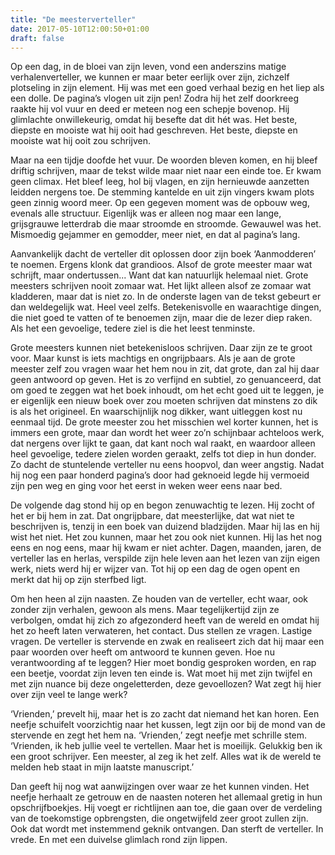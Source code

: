 ```yaml
---
title: "De meesterverteller"
date: 2017-05-10T12:00:50+01:00
draft: false
---
```


Op een dag, in de bloei van zijn leven, vond een anderszins matige verhalenverteller, we kunnen er maar beter eerlijk over zijn, zichzelf plotseling in zijn element. Hij was met een goed verhaal bezig en het liep als een dolle. De pagina’s vlogen uit zijn pen!<!-- more --> Zodra hij het zelf doorkreeg raakte hij vol vuur en deed er meteen nog een schepje bovenop. Hij glimlachte onwillekeurig, omdat hij besefte dat dit hét was. Het beste, diepste en mooiste wat hij ooit had geschreven. Het beste, diepste en mooiste wat hij ooit zou schrijven.

Maar na een tijdje doofde het vuur. De woorden bleven komen, en hij bleef driftig schrijven, maar de tekst wilde maar niet naar een einde toe. Er kwam geen climax. Het bleef leeg, hol bij vlagen, en zijn hernieuwde aanzetten leidden nergens toe. De stemming kantelde en uit zijn vingers kwam plots geen zinnig woord meer. Op een gegeven moment was de opbouw weg, evenals alle structuur. Eigenlijk was er alleen nog maar een lange, grijsgrauwe letterdrab die maar stroomde en stroomde. Gewauwel was het. Mismoedig gejammer en gemodder, meer niet, en dat al pagina’s lang.

Aanvankelijk dacht de verteller dit oplossen door zijn boek ‘Aanmodderen’ te noemen. Ergens klonk dat grandioos. Alsof de grote meester maar wat schrijft, maar ondertussen... Want dat kan natuurlijk helemaal niet. Grote meesters schrijven nooit zomaar wat. Het lijkt alleen alsof ze zomaar wat kladderen, maar dat is niet zo. In de onderste lagen van de tekst gebeurt er dan weldegelijk wat. Heel veel zelfs. Betekenisvolle en waarachtige dingen, die niet goed te vatten of te benoemen zijn, maar die de lezer diep raken. Als het een gevoelige, tedere ziel is die het leest tenminste.

Grote meesters kunnen niet betekenisloos schrijven. Daar zijn ze te groot voor. Maar kunst is iets machtigs en ongrijpbaars. Als je aan de grote meester zelf zou vragen waar het hem nou in zit, dat grote, dan zal hij daar geen antwoord op geven. Het is zo verfijnd en subtiel, zo genuanceerd, dat om goed te zeggen wat het boek inhoudt, om het echt goed uit te leggen, je er eigenlijk een nieuw boek over zou moeten schrijven dat minstens zo dik is als het origineel. En waarschijnlijk nog dikker, want uitleggen kost nu eenmaal tijd. De grote meester zou het misschien wel korter kunnen, het is immers een grote, maar dan wordt het weer zo’n schijnbaar achteloos werk, dat nergens over lijkt te gaan, dat kant noch wal raakt, en waardoor alleen heel gevoelige, tedere zielen worden geraakt, zelfs tot diep in hun donder. Zo dacht de stuntelende verteller nu eens hoopvol, dan weer angstig. Nadat hij nog een paar honderd pagina’s door had geknoeid legde hij vermoeid zijn pen weg en ging voor het eerst in weken weer eens naar bed.

De volgende dag stond hij op en begon zenuwachtig te lezen. Hij zocht of het er bij hem in zat. Dat ongrijpbare, dat meesterlijke, dat wat niet te beschrijven is, tenzij in een boek van duizend bladzijden. Maar hij las en hij wist het niet. Het zou kunnen, maar het zou ook niet kunnen. Hij las het nog eens en nog eens, maar hij kwam er niet achter. Dagen, maanden, jaren, de verteller las en herlas, verspilde zijn hele leven aan het lezen van zijn eigen werk, niets werd hij er wijzer van. Tot hij op een dag de ogen opent en merkt dat hij op zijn sterfbed ligt.

Om hen heen al zijn naasten. Ze houden van de verteller, echt waar, ook zonder zijn verhalen, gewoon als mens. Maar tegelijkertijd zijn ze verbolgen, omdat hij zich zo afgezonderd heeft van de wereld en omdat hij het zo heeft laten verwateren, het contact. Dus stellen ze vragen. Lastige vragen. De verteller is stervende en zwak en realiseert zich dat hij maar een paar woorden over heeft om antwoord te kunnen geven. Hoe nu verantwoording af te leggen? Hier moet bondig gesproken worden, en rap een beetje, voordat zijn leven ten einde is. Wat moet hij met zijn twijfel en met zijn nuance bij deze ongeletterden, deze gevoellozen? Wat zegt hij hier over zijn veel te lange werk?

‘Vrienden,’ prevelt hij, maar het is zo zacht dat niemand het kan horen. Een neefje schuifelt voorzichtig naar het kussen, legt zijn oor bij de mond van de stervende en zegt het hem na. ‘Vrienden,’ zegt neefje met schrille stem. ‘Vrienden, ik heb jullie veel te vertellen. Maar het is moeilijk. Gelukkig ben ik een groot schrijver. Een meester, al zeg ik het zelf. Alles wat ik de wereld te melden heb staat in mijn laatste manuscript.’

Dan geeft hij nog wat aanwijzingen over waar ze het kunnen vinden. Het neefje herhaalt ze getrouw en de naasten noteren het allemaal gretig in hun opschrijfboekjes. Hij voegt er richtlijnen aan toe, die gaan over de verdeling van de toekomstige opbrengsten, die ongetwijfeld zeer groot zullen zijn. Ook dat wordt met instemmend geknik ontvangen. Dan sterft de verteller. In vrede. En met een duivelse glimlach rond zijn lippen. 
